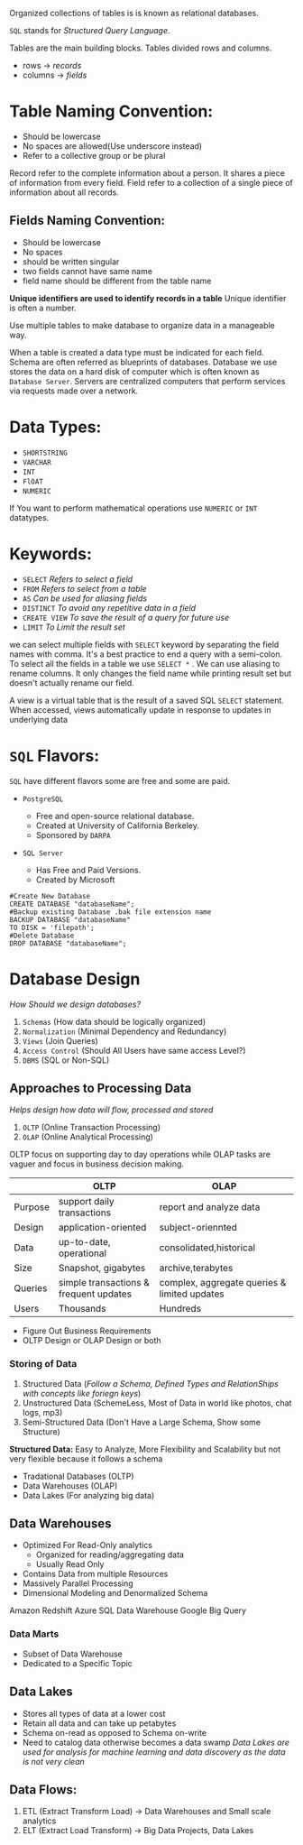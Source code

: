 Organized collections of tables is is known as relational databases.

`SQL` stands for *Structured Query Language*.

Tables are the main building blocks.
Tables divided rows and columns.

* rows -> *records*
* columns -> *fields*

# Table Naming Convention:
* Should be lowercase
* No spaces are allowed(Use underscore instead)
* Refer to a collective group or be plural

Record refer to the complete information about a person. It shares a piece of information from every field.
Field refer to a collection of a single piece of information about all records.

## Fields Naming Convention:
* Should be lowercase
* No spaces
* should be written singular
* two fields cannot have same name
* field name should be different from the table name

**Unique identifiers are used to identify records in a table**
Unique identifier is often a number.

Use multiple tables to make database to organize data in a manageable way.


When a table is created a data type must be indicated for each field.
Schema are often referred as blueprints of databases.
Database we use stores the data on a hard disk of computer which is often known as `Database Server`.
Servers are centralized computers that perform services via requests made over a network.


# Data Types:
* `SHORTSTRING`
* `VARCHAR`
* `INT`
* `FlOAT`
* `NUMERIC`

If You want to perform mathematical operations use `NUMERIC` or `INT` datatypes.


# Keywords:
* `SELECT` *Refers to select a field*
* `FROM` *Refers to select from a table*
* `AS` *Can be used for aliasing fields*
* `DISTINCT` *To avoid any repetitive data in a field*
* `CREATE VIEW` *To save the result of a query for future use*
* `LIMIT` *To Limit the result set*



we can select multiple fields with `SELECT` keyword by separating the field names with comma.
It's a best practice to end a query with a semi-colon.
To select all the fields in a table we use `SELECT *` .
We can use aliasing to rename columns. It only changes the field name while printing result set but doesn't actually rename our field.

A view is a virtual table that is the result of a saved SQL `SELECT` statement.
When accessed, views automatically update in response to updates in underlying data

# `SQL` Flavors:
`SQL` have different flavors some are free and some are paid. 
* `PostgreSQL`
	* Free and open-source relational database.
	* Created at University of California Berkeley. 
	* Sponsored by `DARPA` 

* `SQL Server`
	* Has Free and Paid Versions.
	* Created by Microsoft


```mysql
#Create New Database
CREATE DATABASE "databaseName";
#Backup existing Database .bak file extension name 
BACKUP DATABASE "databaseName"
TO DISK = 'filepath';
#Delete Database
DROP DATABASE "databaseName";
```

# Database Design
*How Should we design databases?*
1. `Schemas` (How data should be logically organized)
2. `Normalization` (Minimal Dependency and Redundancy)
3. `Views` (Join Queries)
4. `Access Control` (Should All Users have same access Level?)
5. `DBMS` (SQL or Non-SQL)

## Approaches to Processing Data
*Helps design how data will flow, processed and stored*
1. `OLTP` (Online Transaction Processing)
2. `OLAP` (Online Analytical Processing)

OLTP focus on supporting day to day operations while OLAP tasks are vaguer and focus in business decision making.

 |         |OLTP | OLAP|
 |------|-------|-------|
 |Purpose |  support daily transactions |report and analyze data|
 |Design|application-oriented|subject-oriennted|
|Data|up-to-date, operational|consolidated,historical|
|Size| Snapshot, gigabytes| archive,terabytes|
|Queries| simple transactions & frequent updates| complex, aggregate queries & limited updates|
| Users| Thousands|Hundreds|


* Figure Out Business Requirements
* OLTP Design or OLAP Design or both

### Storing of Data
1. Structured Data (*Follow a Schema, Defined Types and RelationShips with concepts like foriegn keys*)
2. Unstructured Data (SchemeLess, Most of Data in world like photos, chat logs, mp3)
3. Semi-Structured Data (Don't Have a Large Schema, Show some Structure)

**Structured Data:** Easy to Analyze, More Flexibility and Scalability but not very flexible because it follows a schema

* Tradational Databases (OLTP)
* Data Warehouses (OLAP)
* Data Lakes (For analyzing big data)

## Data Warehouses
* Optimized For Read-Only analytics 
	 * Organized for reading/aggregating data
	 * Usually Read Only
* Contains Data from multiple Resources
* Massively Parallel Processing
* Dimensional Modeling and Denormalized Schema
 
 Amazon Redshift
 Azure SQL Data Warehouse
 Google Big Query

### Data Marts
* Subset of Data Warehouse
* Dedicated to a Specific Topic
  
## Data Lakes
* Stores all types of data at a lower cost
* Retain all data and can take up petabytes
* Schema on-read as opposed to Schema on-write
* Need to catalog data otherwise becomes a data swamp
*Data Lakes are used for analysis for machine learning and data discovery as the data is not very clean*

## Data Flows:
1. ETL (Extract Transform Load) -> Data Warehouses and Small scale analytics
2. ELT (Extract Load Transform) -> Big Data Projects, Data Lakes







